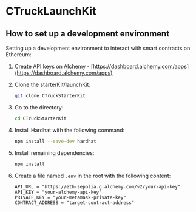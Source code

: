 # CTruckLaunchKit

## How to set up a development environment

Setting up a development environment to interact with smart contracts on Ethereum:

1. Create API keys on Alchemy - [https://dashboard.alchemy.com/apps](https://dashboard.alchemy.com/apps)

2. Clone the starterKit/launchKit:
   ```bash
   git clone CTruckStarterKit
   ```

3. Go to the directory:
   ```bash
   cd CTruckStarterKit
   ```

4. Install Hardhat with the following command:
   ```bash
   npm install --save-dev hardhat
   ```

5. Install remaining dependencies:
   ```bash
   npm install
   ```

6. Create a file named `.env` in the root with the following content:
   ```env
   API_URL = "https://eth-sepolia.g.alchemy.com/v2/your-api-key"
   API_KEY = "your-alchemy-api-key"
   PRIVATE_KEY = "your-metamask-private-key"
   CONTRACT_ADDRESS = "target-contract-address"
   ```
```
